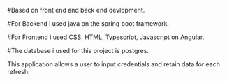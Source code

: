 #Based on front end and back end devlopment. 

#For Backend i used java on the spring boot framework.

#For Frontend i used CSS, HTML, Typescript, Javascript on Angular.

#The database i used for this project is postgres. 

This application allows a user to input credentials and retain data for each refresh. 


